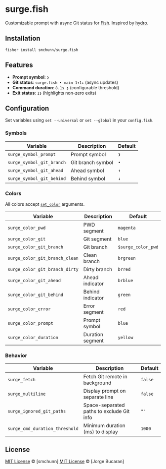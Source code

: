 # surge.fish

Customizable prompt with async Git status for [Fish](https://fishshell.com). Inspired by [hydro](https://github.com/jorgebucaran/hydro).

## Installation

```console
fisher install smchunn/surge.fish
```

## Features

- **Prompt symbol**: `❯`
- **Git status**: `surge.fish • main 1↑1↓` (async updates)
- **Command duration**: `8.1s ❯` (configurable threshold)
- **Exit status**: `1❯` (highlights non-zero exits)

## Configuration

Set variables using `set --universal` or `set --global` in your `config.fish`.

### Symbols

| Variable | Description | Default |
|----------|-------------|---------|
| `surge_symbol_prompt` | Prompt symbol | `❯` |
| `surge_symbol_git_branch` | Git branch symbol | `•` |
| `surge_symbol_git_ahead` | Ahead symbol | `↑` |
| `surge_symbol_git_behind` | Behind symbol | `↓` |

### Colors

All colors accept [`set_color`](https://fishshell.com/docs/current/cmds/set_color.html) arguments.

| Variable | Description | Default |
|----------|-------------|---------|
| `surge_color_pwd` | PWD segment | `magenta` |
| `surge_color_git` | Git segment | `blue` |
| `surge_color_git_branch` | Git branch | `$surge_color_pwd` |
| `surge_color_git_branch_clean` | Clean branch | `brgreen` |
| `surge_color_git_branch_dirty` | Dirty branch | `brred` |
| `surge_color_git_ahead` | Ahead indicator | `brblue` |
| `surge_color_git_behind` | Behind indicator | `green` |
| `surge_color_error` | Error segment | `red` |
| `surge_color_prompt` | Prompt symbol | `blue` |
| `surge_color_duration` | Duration segment | `yellow` |

### Behavior

| Variable | Description | Default |
|----------|-------------|---------|
| `surge_fetch` | Fetch Git remote in background | `false` |
| `surge_multiline` | Display prompt on separate line | `false` |
| `surge_ignored_git_paths` | Space-separated paths to exclude Git info | `""` |
| `surge_cmd_duration_threshold` | Minimum duration (ms) to display | `1000` |

## License

[MIT License](LICENSE) © [smchunn]
[MIT License](https://github.com/jorgebucaran/hydro/blob/main/LICENSE.md) © [Jorge Bucaran]